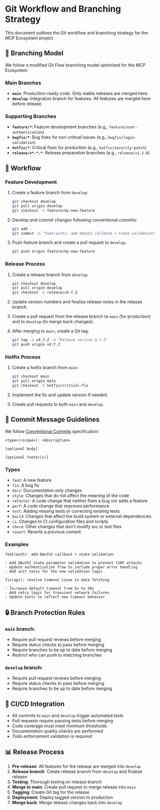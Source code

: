 # Git Workflow and Branching Strategy

This document outlines the Git workflow and branching strategy for the MCP Ecosystem project.

## 🌳 Branching Model

We follow a modified Git Flow branching model optimized for the MCP Ecosystem:

### Main Branches

- **`main`**: Production-ready code. Only stable releases are merged here.
- **`develop`**: Integration branch for features. All features are merged here before release.

### Supporting Branches

- **`feature/*`**: Feature development branches (e.g., `feature/user-authentication`)
- **`bugfix/*`**: Bug fixes for non-critical issues (e.g., `bugfix/login-validation`)
- **`hotfix/*`**: Critical fixes for production (e.g., `hotfix/security-patch`)
- **`release/v*.*.*`**: Release preparation branches (e.g., `release/v1.2.0`)

## 🔄 Workflow

### Feature Development

1. Create a feature branch from `develop`:
   ```bash
   git checkout develop
   git pull origin develop
   git checkout -b feature/my-new-feature
   ```

2. Develop and commit changes following conventional commits:
   ```bash
   git add .
   git commit -m "feat(auth): add OAuth2 callback + state validation"
   ```

3. Push feature branch and create a pull request to `develop`:
   ```bash
   git push origin feature/my-new-feature
   ```

### Release Process

1. Create a release branch from `develop`:
   ```bash
   git checkout develop
   git pull origin develop
   git checkout -b release/vX.Y.Z
   ```

2. Update version numbers and finalize release notes in the release branch.

3. Create a pull request from the release branch to `main` (for production) and to `develop` (to merge back changes).

4. After merging to `main`, create a Git tag:
   ```bash
   git tag -a vX.Y.Z -m "Release version X.Y.Z"
   git push origin vX.Y.Z
   ```

### Hotfix Process

1. Create a hotfix branch from `main`:
   ```bash
   git checkout main
   git pull origin main
   git checkout -b hotfix/critical-fix
   ```

2. Implement the fix and update version if needed.

3. Create pull requests to both `main` and `develop`.

## 📝 Commit Message Guidelines

We follow [Conventional Commits](https://www.conventionalcommits.org/) specification:

```
<type>(<scope>): <description>

[optional body]

[optional footer(s)]
```

### Types

- `feat`: A new feature
- `fix`: A bug fix
- `docs`: Documentation only changes
- `style`: Changes that do not affect the meaning of the code
- `refactor`: A code change that neither fixes a bug nor adds a feature
- `perf`: A code change that improves performance
- `test`: Adding missing tests or correcting existing tests
- `build`: Changes that affect the build system or external dependencies
- `ci`: Changes to CI configuration files and scripts
- `chore`: Other changes that don't modify src or test files
- `revert`: Reverts a previous commit

### Examples

```
feat(auth): add OAuth2 callback + state validation

- Add OAuth2 state parameter validation to prevent CSRF attacks
- Update authentication flow to include proper error handling
- Add unit tests for the new validation logic
```

```
fix(api): resolve timeout issue in data fetching

- Increase default timeout from 5s to 30s
- Add retry logic for transient network failures
- Update tests to reflect new timeout behavior
```

## 🔒 Branch Protection Rules

### `main` branch:
- Require pull request reviews before merging
- Require status checks to pass before merging
- Require branches to be up to date before merging
- Restrict who can push to matching branches

### `develop` branch:
- Require pull request reviews before merging
- Require status checks to pass before merging
- Require branches to be up to date before merging

## 🚀 CI/CD Integration

- All commits to `main` and `develop` trigger automated tests
- Pull requests require passing tests before merging
- Code coverage must meet minimum thresholds
- Documentation quality checks are performed
- Todo enforcement validation is required

## 📊 Release Process

1. **Pre-release**: All features for the release are merged into `develop`
2. **Release branch**: Create release branch from `develop` and finalize release
3. **Testing**: Thorough testing on release branch
4. **Merge to main**: Create pull request to merge release into `main`
5. **Tagging**: Create Git tag for the release
6. **Deployment**: Deploy tagged version to production
7. **Merge back**: Merge release changes back into `develop`